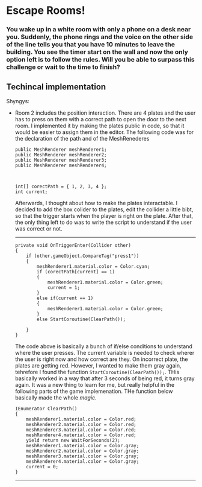 # Escape Rooms!

### You wake up in a white room with only a phone on a desk near you. Suddenly, the phone rings and the voice on the other side of the line tells you that you have 10 minutes to leave the building. You see the timer start on the wall and now the only option left is to follow the rules. Will you be able to surpass this challenge or wait to the time to finish?


## Techincal implementation
Shyngys: 
- Room 2 includes the position interaction. There are 4 plates and the user has to press on them with a correct path to open the door to the next room. I implemented it by making the plates public in code, so that it would be easier to assign them in the editor. The following code was for the declaration of the path and of the MeshRenederes
  ```
  public MeshRenderer meshRenderer1;
  public MeshRenderer meshRenderer2;
  public MeshRenderer meshRenderer3;
  public MeshRenderer meshRenderer4;



  int[] corectPath = { 1, 2, 3, 4 };
  int current;
  ```
  
    Afterwards, I thought about how to make the plates interactable. I decided to add the box colider to the plates, edit the collider a little bibt, so that the trigger starts when the player is right on the plate. After that, the only thing left to do was to write the script to understand if the user was correct or not.
    
    ---
    ```
    private void OnTriggerEnter(Collider other)
    {
        if (other.gameObject.CompareTag("press1"))
        {
            meshRenderer1.material.color = Color.cyan;
            if (corectPath[current] == 1)
            {
                meshRenderer1.material.color = Color.green;
                current = 1;
            }
            else if(current == 1)
            {
                meshRenderer1.material.color = Color.green;
            }
            else StartCoroutine(ClearPath());

        }
    }
    ```
    The code above is basically a bunch of if/else conditions to understand where the user presses. The current variable is needed to check wherer the user is right now and how correct are they. On incorrect plate, the plates are getting red. However, I wanted to make them gray again, tehrefore I found the function `StartCoroutine(ClearPath());`. THis basically worked in a way that after 3 seconds of being red, it turns gray again. It was a new thing to learn for me, but really helpful in the following parts of the game implemenation. THe function below basically made the whole *magic*.
    ```
    IEnumerator ClearPath()
    {
        meshRenderer1.material.color = Color.red;
        meshRenderer2.material.color = Color.red;
        meshRenderer3.material.color = Color.red;
        meshRenderer4.material.color = Color.red;
        yield return new WaitForSeconds(2);
        meshRenderer1.material.color = Color.gray;
        meshRenderer2.material.color = Color.gray;
        meshRenderer3.material.color = Color.gray;
        meshRenderer4.material.color = Color.gray;
        current = 0;
    }
    ```
    ---
